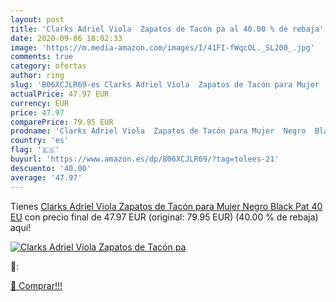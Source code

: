 ```yaml
---
layout: post
title: 'Clarks Adriel Viola  Zapatos de Tacón pa al 40.00 % de rebaja'
date: 2020-09-06 18:02:33
image: 'https://m.media-amazon.com/images/I/41FI-fWqcOL._SL200_.jpg'
comments: true
category: ofertas
author: ring
slug: 'B06XCJLR69-es Clarks Adriel Viola  Zapatos de Tacón para Mujer  Negro  Black Pat   40 EU'
actualPrice: 47.97 EUR
currency: EUR
price: 47.97
comparePrice: 79.95 EUR
prodname: 'Clarks Adriel Viola  Zapatos de Tacón para Mujer  Negro  Black Pat   40 EU'
country: 'es'
flag: '🇪🇸'
buyurl: 'https://www.amazon.es/dp/B06XCJLR69/?tag=tolees-21'
descuento: '40.00'
average: '47.97'
---
```


Tienes [Clarks Adriel Viola  Zapatos de Tacón para Mujer  Negro  Black Pat   40 EU](https://www.amazon.es/dp/B06XCJLR69/?tag=tolees-21) con precio final de  47.97 EUR (original: 79.95 EUR) (40.00 %  de rebaja) aqui!

[![Clarks Adriel Viola  Zapatos de Tacón pa](https://m.media-amazon.com/images/I/41FI-fWqcOL._SL200_.jpg)](https://www.amazon.es/dp/B06XCJLR69/?tag=tolees-21)

🔎:


[🛒 Comprar!!!](https://www.amazon.es/dp/B06XCJLR69/?tag=tolees-21)
